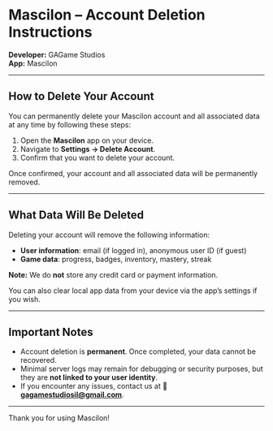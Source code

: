 # Mascilon – Account Deletion Instructions

**Developer:** GAGame Studios  
**App:** Mascilon  

---

## How to Delete Your Account

You can permanently delete your Mascilon account and all associated data at any time by following these steps:

1. Open the **Mascilon** app on your device.
2. Navigate to **Settings → Delete Account**.
3. Confirm that you want to delete your account.

Once confirmed, your account and all associated data will be permanently removed.

---

## What Data Will Be Deleted

Deleting your account will remove the following information:

- **User information**: email (if logged in), anonymous user ID (if guest)  
- **Game data**: progress, badges, inventory, mastery, streak  

**Note:** We do **not** store any credit card or payment information.

You can also clear local app data from your device via the app’s settings if you wish.

---

## Important Notes

- Account deletion is **permanent**. Once completed, your data cannot be recovered.  
- Minimal server logs may remain for debugging or security purposes, but they are **not linked to your user identity**.  
- If you encounter any issues, contact us at **📧 gagamestudiosil@gmail.com**.

---

Thank you for using Mascilon!
